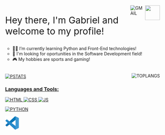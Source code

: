 <div> <br>
 <a href="https://linkedin.com/in/idfgabe"> 
  <img height=48 width=48 alt"LINKEDIN" align="right" src="https://cdn.jsdelivr.net/gh/devicons/devicon/icons/linkedin/linkedin-original.svg" />
 </a>
 <a href="mailto:gabriel.rzb0@gmail.com"> 
  <img height=48 width=48 alt="GMAIL" align="right" src="https://img.icons8.com/fluency/48/000000/gmail-new.png"/> 
 </a>
</div>

<p style="font-size:30px"; "line-height:5px">
Hey there, I'm Gabriel and welcome to my profile! <br>
<ul style="list-style-type:circle" >
<li>👨‍💻 I’m currently learning Python and Front-End technologies! </li> 
<li>🔭 I'm looking for oportunities in the Software Development field! </li>
<li>🎮 My hobbies are sports and gaming!</li> 
</ul>
</p>


<div style="display: inline_block"><br>
<a href="https://github.com/idfgabe/">
  <img height=150em align="center" alt="PSTATS" src="https://github-readme-stats.vercel.app/api?username=idfgabe&show_icons=true&theme=github_dark&count_private=true">
  <img height=120em align="right" alt="TOPLANGS" src="https://github-readme-stats.vercel.app/api/top-langs/?username=idfgabe&layout=compact&theme=github_dark">
</div>

 <h3>Languages and Tools:</h3>

<div style="display: inline_block>"<br>
<img height="50em" alt="HTML" src="https://cdn.jsdelivr.net/gh/devicons/devicon/icons/html5/html5-original.svg"> 
<img height="50em" alt="CSS"  src="https://cdn.jsdelivr.net/gh/devicons/devicon/icons/css3/css3-original.svg"> 
<img height="50em" alt="JS" src="https://cdn.jsdelivr.net/gh/devicons/devicon/icons/javascript/javascript-original.svg"> <br>
  
<img height="57em" alt="PYTHON" src="https://cdn.jsdelivr.net/gh/devicons/devicon/icons/python/python-original.svg"> <br>
  
<img height="45em" alt="VSCODE"  src="https://raw.githubusercontent.com/devicons/devicon/9f4f5cdb393299a81125eb5127929ea7bfe42889/icons/vscode/vscode-original.svg">
</div>
